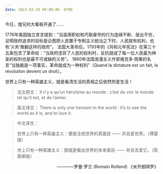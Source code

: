 ```yaml
---
date: 2023-03-29 00:00:00 -0700
---
```


今日，煌兄的大看板开通了......

1776年美国独立宣言提到：“当滥用职权和巧取豪夺的行为连绵不断、层出不穷，证明政府追求的目标是企图把人民置于专制主义统治之下时，人民就有权利，也有‘义务’推翻这样的政府”。
法国大革命后，1793年的《共和元年宪法》在第三十五条包含了革命权：“当政府违背了人民的权利时，反抗就成了每一位人民最为神圣的权利也是最不可或缺的义务”。
1860年法国浪漫主义作家维克多·雨果的名言“当独裁是一项事实，革命就成为一种权利”（Quand la dictature est un fait, la révolution devient un droit）。







世界上只有一种英雄主义，就是看清生活的真相之后依然热爱生活！
> 法文原文： Il n’y a qu’un héroïsme au monde : c’est de voir le monde tel qu’il est, et de l’aimer.

> 英文译文： There is only one heroism in the world : it’s to see the world as it is, and to love it.

> 中文译文：

> 世界上只有一种英雄主义：便是注视世界的真面目 —— 并且爱世界。（傅雷版）

> 世上只有一种英雄主义：那就是看出世界的本来面目 —— 并且去爱它。（陈筱卿版）

<p align="right">————罗曼·罗兰 (Romain Rolland) 《米开朗琪罗》</p>

